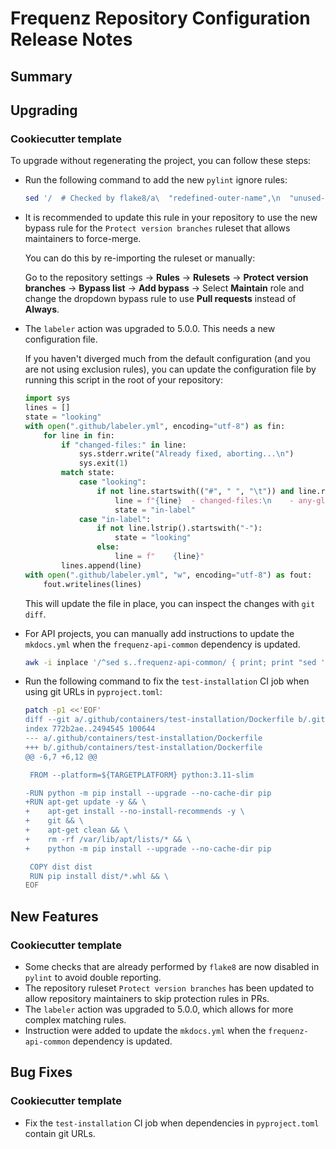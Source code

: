 # Frequenz Repository Configuration Release Notes

## Summary

<!-- Here goes a general summary of what this release is about -->

## Upgrading

<!-- Here goes notes on how to upgrade from previous versions, including deprecations and what they should be replaced with -->

### Cookiecutter template

To upgrade without regenerating the project, you can follow these steps:

- Run the following command to add the new `pylint` ignore rules:

    ```sh
    sed '/  # Checked by flake8/a\  "redefined-outer-name",\n  "unused-import",' -i pyproject.toml
    ```

- It is recommended to update this rule in your repository to use the new bypass rule for the `Protect version branches` ruleset that allows maintainers to force-merge.

    You can do this by re-importing the ruleset or manually:

    Go to the repository settings -> **Rules** -> **Rulesets** -> **Protect version branches** -> **Bypass list** -> **Add bypass** -> Select **Maintain** role and change the dropdown bypass rule to use **Pull requests** instead of **Always**.

- The `labeler` action was upgraded to 5.0.0. This needs a new configuration file.

    If you haven't diverged much from the default configuration (and you are not using exclusion rules), you can update the configuration file by running this script in the root of your repository:

    ```python
    import sys
    lines = []
    state = "looking"
    with open(".github/labeler.yml", encoding="utf-8") as fin:
        for line in fin:
            if "changed-files:" in line:
                sys.stderr.write("Already fixed, aborting...\n")
                sys.exit(1)
            match state:
                case "looking":
                    if not line.startswith(("#", " ", "\t")) and line.rstrip().endswith(":"):
                        line = f"{line}  - changed-files:\n    - any-glob-to-any-file:\n"
                        state = "in-label"
                case "in-label":
                    if not line.lstrip().startswith("-"):
                        state = "looking"
                    else:
                        line = f"    {line}"
            lines.append(line)
    with open(".github/labeler.yml", "w", encoding="utf-8") as fout:
        fout.writelines(lines)
    ```

    This will update the file in place, you can inspect the changes with `git diff`.

- For API projects, you can manually add instructions to update the `mkdocs.yml` when the `frequenz-api-common` dependency is updated.

    ```sh
    awk -i inplace '/^sed s..frequenz-api-common/ { print; print "sed '"'"'s|https://frequenz-floss.github.io/frequenz-api-common/v[0-9].[0-9]/objects.inv|https://frequenz-floss.github.io/frequenz-api-common/v'"'"'${ver_minor}'"'"'/objects.inv|'"'"' -i mkdocs.yml"; next }1' CONTRIBUTING.md

- Run the following command to fix the `test-installation` CI job when using git URLs in `pyproject.toml`:

    ```sh
    patch -p1 <<'EOF'
    diff --git a/.github/containers/test-installation/Dockerfile b/.github/containers/test-installation/Dockerfile
    index 772b2ae..2494545 100644
    --- a/.github/containers/test-installation/Dockerfile
    +++ b/.github/containers/test-installation/Dockerfile
    @@ -6,7 +6,12 @@

     FROM --platform=${TARGETPLATFORM} python:3.11-slim

    -RUN python -m pip install --upgrade --no-cache-dir pip
    +RUN apt-get update -y && \
    +    apt-get install --no-install-recommends -y \
    +    git && \
    +    apt-get clean && \
    +    rm -rf /var/lib/apt/lists/* && \
    +    python -m pip install --upgrade --no-cache-dir pip

     COPY dist dist
     RUN pip install dist/*.whl && \
    EOF
    ```

## New Features

<!-- Here goes the main new features and examples or instructions on how to use them -->

### Cookiecutter template

- Some checks that are already performed by `flake8` are now disabled in `pylint` to avoid double reporting.
- The repository ruleset `Protect version branches` has been updated to allow repository maintainers to skip protection rules in PRs.
- The `labeler` action was upgraded to 5.0.0, which allows for more complex matching rules.
- Instruction were added to update the `mkdocs.yml` when the `frequenz-api-common` dependency is updated.

## Bug Fixes

<!-- Here goes notable bug fixes that are worth a special mention or explanation -->

### Cookiecutter template

- Fix the `test-installation` CI job when dependencies in `pyproject.toml` contain git URLs.
